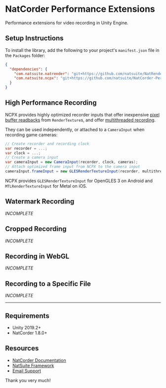 # NatCorder Performance Extensions
Performance extensions for video recording in Unity Engine.

## Setup Instructions
To install the library, add the following to your project's `manifest.json` file in the `Packages` folder:
```json
{
  "dependencies": {
    "com.natsuite.natrender": "git+https://github.com/natsuite/NatRender",
    "com.natsuite.ncpx": "git+https://github.com/natsuite/NatCorder-Performance-Extensions"
  }
}
```

## High Performance Recording
NCPX provides highly optimized recorder inputs that offer inexpensive [pixel buffer readbacks](https://docs.natsuite.io/natcorder/workflows/recording-rendertextures) from `RenderTexture`s, and offer [multithreaded recording](https://docs.natsuite.io/natcorder/workflows/performance-considerations#multithreaded-recording).

They can be used independently, or attached to a `CameraInput` when recording game cameras:
```csharp
// Create recorder and recording clock
var recorder = ...;
var clock = ...;
// Create a camera input
var cameraInput = new CameraInput(recorder, clock, cameras);
// Attach optimized frame input from NCPX to the camera input
cameraInput.frameInput = new GLESRenderTextureInput(recorder, multithreading: true);
```

NCPX provides `GLESRenderTextureInput` for OpenGLES 3 on Android and `MTLRenderTextureInput` for Metal on iOS.

## Watermark Recording
*INCOMPLETE*

## Cropped Recording
*INCOMPLETE*

## Recording in WebGL
*INCOMPLETE*

## Recording to a Specific File
*INCOMPLETE*

___

## Requirements
- Unity 2019.2+
- NatCorder 1.8.0+

## Resources
- [NatCorder Documentation](https://docs.natsuite.io/natcorder)
- [NatSuite Framework](https://github.com/natsuite)
- [Email Support](mailto:yusuf@natsuite.io)

Thank you very much!
